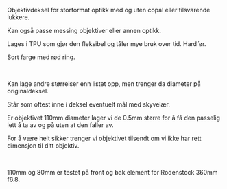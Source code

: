 <!-- Edit this file to change the product description -->

<p>Objektivdeksel for storformat optikk med og uten copal eller tilsvarende lukkere.</p>
<p>Kan også passe messing objektiver eller annen optikk.</p>
<p>Lages i TPU som gjør den fleksibel og tåler mye bruk over tid. Hardfør.</p>
<p>Sort farge med rød ring.</p>
<p> </p>
<p>Kan lage andre størrelser enn listet opp, men trenger da diameter på originaldeksel.</p>
<p>Står som oftest inne i deksel eventuelt mål med skyvelær.</p>
<p>Er objektivet 110mm diameter lager vi de 0.5mm større for å få den passelig lett å ta av og på uten at den faller av.</p>
<p>For å være helt sikker trenger vi objektivet tilsendt om vi ikke har rett dimensjon til ditt objektiv.</p>
<p> </p>
<p>110mm og 80mm er testet på front og bak element for Rodenstock 360mm f6.8. </p>